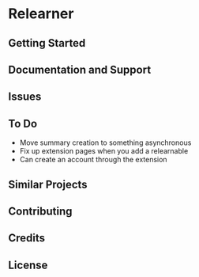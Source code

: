 Relearner
================

Getting Started
---------------

Documentation and Support
-------------------------

Issues
-------------

To Do
-------------

- Move summary creation to something asynchronous
- Fix up extension pages when you add a relearnable
- Can create an account through the extension

Similar Projects
----------------

Contributing
------------

Credits
-------

License
-------
